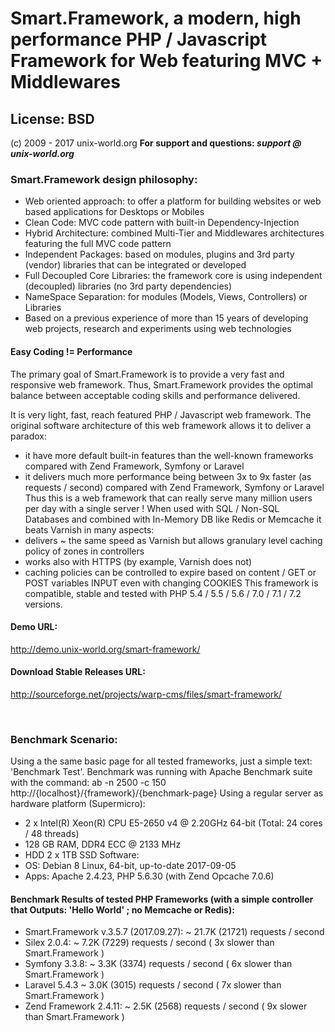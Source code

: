 # Smart.Framework, a modern, high performance PHP / Javascript Framework for Web featuring MVC + Middlewares
## License: BSD
(c) 2009 - 2017 unix-world.org
<b>For support and questions: <i>support @ unix-world.org</i></b>
<br>

### Smart.Framework design philosophy:
* Web oriented approach: to offer a platform for building websites or web based applications for Desktops or Mobiles
* Clean Code: MVC code pattern with built-in Dependency-Injection
* Hybrid Architecture: combined Multi-Tier and Middlewares architectures featuring the full MVC code pattern
* Independent Packages: based on modules, plugins and 3rd party (vendor) libraries that can be integrated or developed
* Full Decoupled Core Libraries: the framework core is using independent (decoupled) libraries (no 3rd party dependencies)
* NameSpace Separation: for modules (Models, Views, Controllers) or Libraries
* Based on a previous experience of more than 15 years of developing web projects, research and experiments using web technologies

#### Easy Coding != Performance
The primary goal of Smart.Framework is to provide a very fast and responsive web framework.
Thus, Smart.Framework provides the optimal balance between acceptable coding skills and performance delivered.

It is very light, fast, reach featured PHP / Javascript web framework.
The original software architecture of this web framework allows it to deliver a paradox:
* it have more default built-in features than the well-known frameworks compared with Zend Framework, Symfony or Laravel
* it delivers much more performance being between 3x to 9x faster (as requests / second) compared with Zend Framework, Symfony or Laravel
Thus this is a web framework that can really serve many million users per day with a single server !
When used with SQL / Non-SQL Databases and combined with In-Memory DB like Redis or Memcache it beats Varnish in many aspects:
* delivers ~ the same speed as Varnish but allows granulary level caching policy of zones in controllers
* works also with HTTPS (by example, Varnish does not)
* caching policies can be controlled to expire based on content / GET or POST variables INPUT even with changing COOKIES
This framework is compatible, stable and tested with PHP 5.4 / 5.5 / 5.6 / 7.0 / 7.1 / 7.2 versions.

#### Demo URL:
<a href="http://demo.unix-world.org/smart-framework/">http://demo.unix-world.org/smart-framework/</a>

#### Download Stable Releases URL:
<a href="http://sourceforge.net/projects/warp-cms/files/smart-framework/" target="_blank">http://sourceforge.net/projects/warp-cms/files/smart-framework/</a>

<br>

### Benchmark Scenario:
Using a the same basic page for all tested frameworks, just a simple text: 'Benchmark Test'.
Benchmark was running with Apache Benchmark suite with the command:
ab -n 2500 -c 150 http://{localhost}/{framework}/{benchmark-page}
Using a regular server as hardware platform (Supermicro):
* 2 x Intel(R) Xeon(R) CPU E5-2650 v4 @ 2.20GHz 64-bit (Total: 24 cores / 48 threads)
* 128 GB RAM, DDR4 ECC @ 2133 MHz
* HDD 2 x 1TB SSD
Software:
* OS: Debian 8 Linux, 64-bit, up-to-date 2017-09-05
* Apps: Apache 2.4.23, PHP 5.6.30 (with Zend Opcache 7.0.6)

#### Benchmark Results of tested PHP Frameworks (with a simple controller that Outputs: 'Hello World' ; no Memcache or Redis):
* Smart.Framework v.3.5.7 (2017.09.27): ~ 21.7K (21721) requests / second
* Silex 2.0.4: ~ 7.2K (7229) requests / second ( 3x slower than Smart.Framework )
* Symfony 3.3.8: ~ 3.3K (3374) requests / second ( 6x slower than Smart.Framework )
* Laravel 5.4.3 ~ 3.0K (3015) requests / second ( 7x slower than Smart.Framework )
* Zend Framework 2.4.11: ~ 2.5K (2568) requests / second ( 9x slower than Smart.Framework )
